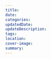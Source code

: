 ```yaml
---
title: 
date:
categories: 
updatedDate:
updateDescription: 
tags: 
location: 
cover-image: 
summary:
---
```

